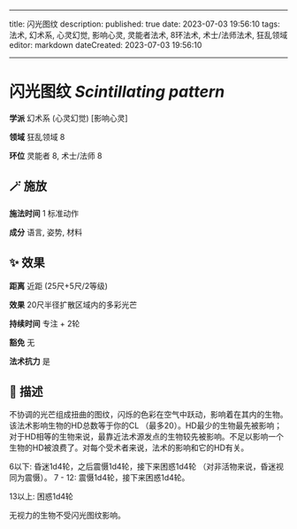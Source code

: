 
---
title: 闪光图纹
description: 
published: true
date: 2023-07-03 19:56:10
tags: 法术, 幻术系, 心灵幻觉, 影响心灵, 灵能者法术, 8环法术, 术士/法师法术, 狂乱领域
editor: markdown
dateCreated: 2023-07-03 19:56:10

---

# **闪光图纹** *Scintillating pattern*

**学派** 幻术系 (心灵幻觉) \[影响心灵\] 

**领域** 狂乱领域 8

**环位** 灵能者 8, 术士/法师 8

## 🪄 施放

**施法时间** 1 标准动作

**成分** 语言, 姿势, 材料

## ✨ 效果  

**距离** 近距 (25尺+5尺/2等级) 

**效果** 20尺半径扩散区域内的多彩光芒 

**持续时间** 专注 + 2轮 

**豁免** 无

**法术抗力** 是

## 📖 描述

不协调的光芒组成扭曲的图纹，闪烁的色彩在空气中跃动，影响着在其内的生物。该法术影响生物的HD总数等于你的CL （最多20）。HD最少的生物最先被影响；对于HD相等的生物来说，最靠近法术源发点的生物较先被影响。不足以影响一个生物的HD被浪费了。对每个受术者来说，法术的影响和它的HD有关。

6以下: 昏迷1d4轮，之后震慑1d4轮，接下来困惑1d4轮 （对非活物来说，昏迷视同为震慑）。 7 - 12: 震慑1d4轮，接下来困惑1d4轮。

13以上: 困惑1d4轮

无视力的生物不受闪光图纹影响。
    